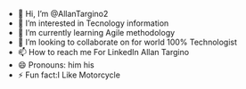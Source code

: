 - 👋 Hi, I’m @AllanTargino2
- 👀 I’m interested in Tecnology information
- 🌱 I’m currently learning Agile methodology
- 💞️ I’m looking to collaborate on for world 100% Technologist
- 📫 How to reach me For LinkedIn Allan Targino 
- 😄 Pronouns: him his
- ⚡ Fun fact:I Like Motorcycle

<!---
AllanTargino2/AllanTargino2 is a ✨ special ✨ repository because its `README.md` (this file) appears on your GitHub profile.
You can click the Preview link to take a look at your changes.
--->
